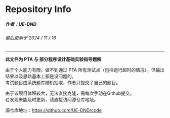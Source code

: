 # Repository Info

##### *作者：UE-DND*
###### 最后更新于 2024 / 11 / 16
---


**此文件为 PTA 与 部分程序设计基础实验指导题解**

由于个人能力有限，做不到通过 PTA 所有测试点（包括运行超时的情况），但输出结果以及思路基本上都是没问题的。  
考试题目由系统题库随机抽取，作者只提交了自己的题目。  

由于该项目体积较大，无法直接克隆，需每次手动在Github提交。  
若发现未能及时更新，请直接访问源仓库地址。

源仓库地址：https://github.com/UE-DND/code
